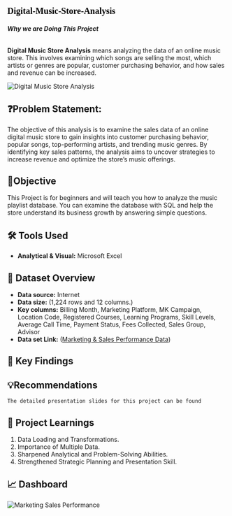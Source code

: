 # <p style="font-family: Cambria, serif; font-size: 20px; color: black;"> Digital-Music-Store-Analysis </p>

###### **Why we are Doing This Project**
**Digital Music Store Analysis** means analyzing the data of an online music store. This involves examining which songs are selling the most, which artists or genres are popular, customer purchasing behavior, and how sales and revenue can be increased.



![Digital Music Store Analysis](https://github.com/user-attachments/assets/d885cc36-94a1-4d51-b5d1-e746822c373f)



## ❓Problem Statement:
The objective of this analysis is to examine the sales data of an online digital music store to gain insights into customer purchasing behavior, popular songs, top-performing artists, and trending music genres. By identifying key sales patterns, the analysis aims to uncover strategies to increase revenue and optimize the store’s music offerings.





## 🎯Objective
This Project is for beginners and will teach you how to analyze the music playlist database. You can examine the database with SQL and help the store understand its business growth by answering simple questions.





## 🛠️ Tools Used

- **Analytical & Visual:** Microsoft Excel



## 📅 Dataset Overview

- **Data source:** Internet
- **Data size:** (1,224 rows and 12 columns.)
- **Key columns:** Billing Month, Marketing Platform, MK Campaign, Location Code, Registered Courses, Learning Programs, Skill Levels, Average Call Time, Payment Status, Fees Collected, Sales Group, Advisor
- **Data set Link:** ([Marketing & Sales Performance Data](https://github.com/anandshaw123/Marketing-Sales-Performance-Dashboard/blob/main/Marketing%20%26%20Sales%20Performance%20Data%20(1).xlsx))



## 🔎 Key Findings



   

## 💡Recommendations





`The detailed presentation slides for this project can be found`


## 🧠 Project Learnings
1. Data Loading and Transformations.
5. Importance of  Multiple Data.
7. Sharpened Analytical and Problem-Solving Abilities.
8. Strengthened Strategic Planning and Presentation Skill.


## 📈 Dashboard


![Marketing Sales Performance](https://github.com/user-attachments/assets/8b5980b5-3ac4-4f0f-9d6c-4578592778f0)




























